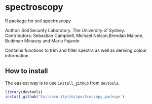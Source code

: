 spectroscopy
============

R package for soil spectroscopy

Author: Soil Security Laboratory. The University of Sydney.   
Contributors: Sebastian Campbell, Michael Nelson,Brendan Malone, Budiman Minasny and Mario Fajardo

Contains functions to trim and filter spectra as well as deriving colour information.

How to install
--------------

The easiest way is to use `install_github` from `devtools`.

```r
library(devtools)
install_github('Soilsecuritylab/spectroscopy_package')
```
